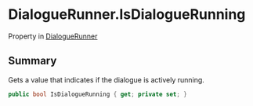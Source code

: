 # DialogueRunner.IsDialogueRunning

Property in [DialogueRunner](/docs/api/csharp/yarn.unity.dialoguerunner.md)

## Summary


Gets a value that indicates if the dialogue is actively
running.


```csharp
public bool IsDialogueRunning { get; private set; }
```

